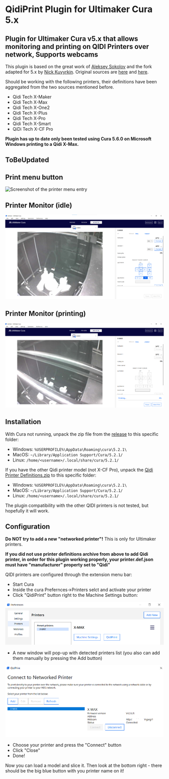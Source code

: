 # QidiPrint Plugin for Ultimaker Cura 5.x

## Plugin for Ultimaker Cura v5.x that allows monitoring and printing on QIDI Printers over network, Supports webcams

This plugin is based on the great work of [Aleksey Sokolov](https://github.com/alkaes) and the fork adapted for 5.x by [Nick Kuvyrkin](https://github.com/nkuvyrkin). Original sources are [here](https://github.com/alkaes/QidiPrint) and [here](https://github.com/nkuvyrkin/Ultimaker-Cura-v5.x-QIDI-X-CF-Pro-Plugin).

Should be working with the following printers, their definitions have been aggregated from the two sources mentioned before.

* Qidi Tech X-Maker
* Qidi Tech X-Max
* Qidi Tech X-One2
* Qidi Tech X-Plus
* Qidi Tech X-Pro
* Qidi Tech X-Smart
* QiDi Tech X-CF Pro

__Plugin has up to date only been tested using Cura 5.6.0 on Microsoft Windows printing to a Qidi X-Max.__

## ToBeUpdated

## Print menu button
![Screenshot of the printer menu entry](screenshots/SendToXCFPro.png)
## Printer Monitor (idle)
![Screenshot of the printer menu entry](screenshots/printerMonitorIdle.png)
## Printer Monitor (printing)
![Screenshot of the printer menu entry](screenshots/printerMonitorPrinting.png)

## Installation

With Cura not running, unpack the zip file from the
[release](https://github.com/nkuvyrkin/Ultimaker-Cura-v5.x-QIDI-Printer-Plugin/releases/latest) to this specific folder:

  * Windows: `%USERPROFILE%\AppData\Roaming\cura\5.2.1\`
  * MacOS: `~/Library/Application Support/Cura/5.2.1/`
  * Linux: `/home/<username>/.local/share/cura/5.2.1/`

If you have the other Qidi printer model (not X-CF Pro), unpack the [Qidi Printer Definitions.zip](https://github.com/alkaes/Qidi-Printer-Definitions/releases/download/1.0/Qidi-Printer-Definitions.v1.0.zip) to this specific folder:
  * Windows: `%USERPROFILE%\AppData\Roaming\cura\5.2.1\`
  * MacOS: `~/Library/Application Support/Cura/5.2.1/`
  * Linux: `/home/<username>/.local/share/cura/5.2.1/`

The plugin compatibility with the other QIDI printers is not tested, but hopefully it will work.

## Configuration

**Do NOT try to add a new "networked printer"!** This is only for Ultimaker printers.

**If you did not use printer definitions archive from above to add Qidi printer, in order for this plugin working properly, your printer.def.json must have "manufacturer" property set to "Qidi"**

QIDI printers are configured through the extension menu bar:

* Start Cura
* Inside the cura Prefernces->Printers selct and activate your printer
* Click "QidiPrint" button right to the Machine Settings button:

![Screenshot of the printer menu entry](screenshots/printerMenu.png)

* A new window will pop-up with detected printers list (you also can add them manually by pressing the Add button)

![Screenshot of the discovery dialog](screenshots/QidiPrint.png)

* Choose your printer and press the "Connect" button
* Click "Close"
* Done!

Now you can load a model and slice it. Then look at the bottom right - there
should be the big blue button with you printer name on it!
